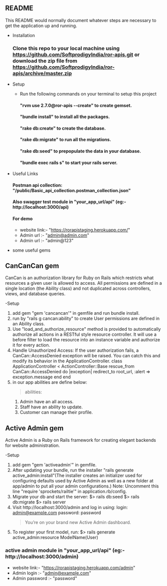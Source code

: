 ## README

This README would normally document whatever steps are necessary to get the
application up and running.


* Installation

  ### Clone this repo to your local machine using https://github.com/SoftprodigyIndia/ror-apis.git or download the zip file from https://github.com/SoftprodigyIndia/ror-apis/archive/master.zip

* Setup

  - Run the following commands on your terminal to setup this project
    #### "rvm use 2.7.0@ror-apis --create" to create gemset.
    #### "bundle install" to install all the packages.
    #### "rake db:create" to create the database.
    #### "rake db:migrate" to run all the migrations.
    #### "rake db:seed" to prepopulate the data in your database.
    #### "bundle exec rails s" to start your rails server.

* Useful Links

  #### Postman api collection: "/public/Basic_api_collection.postman_collection.json"
  #### Also swagger test module in "your_app_url/api" (eg:- http://localhost:3000/api)
  #### For demo
    - website link:- "https://rorapistaging.herokuapp.com/"
    - Admin url :- "admin@admin.com"
    - Admin url :- "admin@123"
  
  
* some useful gems
## CanCanCan gem
  CanCan is an authorization library for Ruby on Rails which restricts what resources a given user is allowed to access.
  All permissions are defined in a single location (the Ability class) and not duplicated across controllers, views, and database queries.
  
-Setup
  1. add gem "gem 'cancancan'" in gemfile and run bundle install.
  2. run by "rails g cancan:ability" to create User permissions are defined in an Ability class.
  3. Use "load_and_authorize_resource" method is provided to automatically authorize all actions in a RESTful style 
     resource controller. It will use a before filter to load the resource into an instance variable and authorize it for every action.
  4. Handle Unauthorized Access: If the user authorization fails, a CanCan::AccessDenied exception will be raised. 
     You can catch this and modify its behavior in the ApplicationController.
     class ApplicationController < ActionController::Base
        rescue_from CanCan::AccessDenied do |exception|
           redirect_to root_url, :alert => exception.message
        end
     end
  5. in our app abilities are define below: 
     >abilities:  
     1. Admin have an all access.
     2. Staff have an ability to update.
     3. Customer can manage their profile.
  

  ## Active Admin gem
  Active Admin is a Ruby on Rails framework for creating elegant backends for website administration.
 
-Setup
  1. add gem "gem 'activeadmin'" in gemfile.
  2. After updating your bundle, run the installer "rails generate active_admin:install"(The installer creates an 
     initializer used for configuring defaults used by Active Admin as well as a new folder at app/admin to put all 
     your admin configurations.)
  Note: Uncomment this line "require 'sprockets/railtie'" in application.rb/config.
  3. Migrate your db and start the server:
    $> rails db:seed
    $> rails db:migrate
    $> rails server
  4. Visit http://localhost:3000/admin and log in using:
     login: admin@example.com
     password: password
     > You’re on your brand new Active Admin dashboard.
  5. To register your first model, run:
     $> rails generate active_admin:resource ModelName(User)
     
### active admin module in "your_app_url/api" (eg:- http://localhost:3000/admin)
    
  - website link:- "https://rorapistaging.herokuapp.com/admin"
  - Admin login :- "admin@example.com"
  - Admin password :- "password"
   
  
